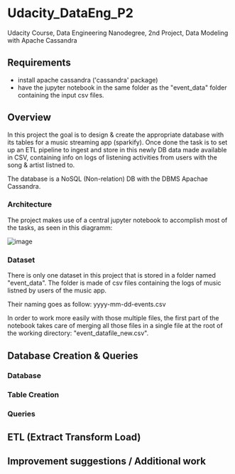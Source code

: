 # Udacity_DataEng_P2
Udacity Course, Data Engineering Nanodegree, 2nd Project, Data Modeling with Apache Cassandra

## Requirements

- install apache cassandra ('cassandra' package)
- have the jupyter notebook in the same folder as the "event_data" folder containing the input csv files.

## Overview

In this project the goal is to design & create the appropriate database with its tables for a music streaming app (sparkify). 
Once done the task is to set up an ETL pipeline to ingest and store in this newly DB data made available in CSV, containing info on logs of listening activities from users with the song & artist listned to. 

The database is a NoSQL (Non-relation) DB with the DBMS Apachae Cassandra.

### Architecture

The project makes use of a central jupyter notebook to accomplish most of the tasks, as seen in this diagramm:

![image](https://user-images.githubusercontent.com/32632731/141684769-bc3561d3-facf-4929-a787-de7550de5b7d.png)


### Dataset

There is only one dataset in this project that is stored in a folder named "event_data".
The folder is made of csv files containing the logs of music listned by users of the music app.

Their naming goes as follow: yyyy-mm-dd-events.csv

In order to work more easily with those multiple files, the first part of the notebook takes care of merging all those files in a single file at the root of the working directory: "event_datafile_new.csv".



## Database Creation & Queries

### Database

### Table Creation

### Queries

## ETL (Extract Transform Load)

## Improvement suggestions / Additional work
